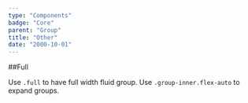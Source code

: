 ```yaml
---
type: "Components"
badge: "Core"
parent: "Group"
title: "Other"
date: "2000-10-01"
---
```


##Full

Use `.full` to have full width fluid group. Use `.group-inner.flex-auto` to expand groups.

<demo>
  <demovanilla src="vanilla/components/group/options-full-line">
  </demovanilla>
</demo>

<demo>
  <demovanilla src="vanilla/components/group/options-full-stack">
  </demovanilla>
</demo>
